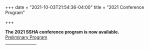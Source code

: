 +++
date = "2021-10-03T21:54:36-04:00"
title = "2021 Conference Program"

+++

**The 2021 SSHA conference program is now available.**  
<a href="/files/SSHA2021_Full_Program.pdf" target="_blank">Preliminary Program</a>

<hr width="100"> 
